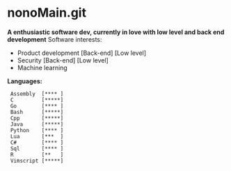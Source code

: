 # nonoMain.git
**A enthusiastic software dev, currently in love with low level and back end development**
Software interests:
- Product development \[Back-end\] \[Low level\]
- Security \[Back-end\] \[Low level\]
- Machine learning

**Languages:**
```
 Assembly  [**** ]
 C         [*****]
 Go        [**** ]
 Bash      [*****]
 Cpp       [*****]
 Java      [*****]
 Python    [**** ]
 Lua       [***  ]
 C#        [**** ]
 Sql       [**** ]
 R         [**   ]
 Vimscript [*****]
```
